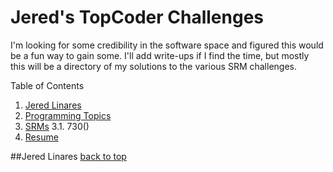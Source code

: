 # Jered's TopCoder Challenges

I'm looking for some credibility in the software space and figured this would be a fun way to gain some. I'll add write-ups if I find the time, but mostly this will be a directory of my solutions to the various SRM challenges.

Table of Contents
1. [Jered Linares](#Jered-Linares)
2. [Programming Topics]()
3. [SRMs]()
	3.1. 730()
4. [Resume]()

##Jered Linares
[back to top](#Jered-Linares)

